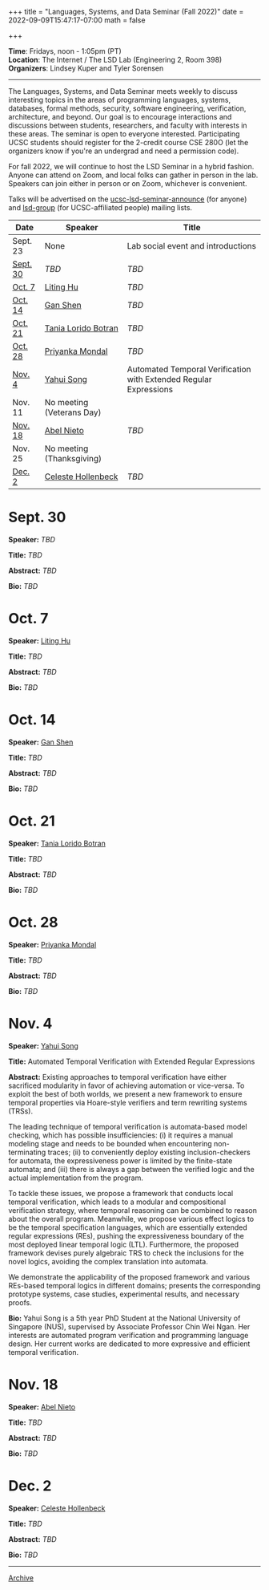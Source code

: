 +++
title = "Languages, Systems, and Data Seminar (Fall 2022)"
date = 2022-09-09T15:47:17-07:00
math = false

+++

**Time**: Fridays, noon - 1:05pm (PT) <br />
**Location**: The Internet / The LSD Lab (Engineering 2, Room 398) <br />
**Organizers**: Lindsey Kuper and Tyler Sorensen <br />

---

The Languages, Systems, and Data Seminar meets weekly to discuss interesting topics in the areas of programming languages, systems, databases, formal methods, security, software engineering, verification, architecture, and beyond.  Our goal is to encourage interactions and discussions between students, researchers, and faculty with interests in these areas.  The seminar is open to everyone interested.  Participating UCSC students should register for the 2-credit course CSE 280O (let the organizers know if you're an undergrad and need a permission code).

For fall 2022, we will continue to host the LSD Seminar in a hybrid fashion.  Anyone can attend on Zoom, and local folks can gather in person in the lab.  Speakers can join either in person or on Zoom, whichever is convenient.

Talks will be advertised on the [ucsc-lsd-seminar-announce](https://groups.google.com/g/ucsc-lsd-seminar-announce) (for anyone) and [lsd-group](https://groups.google.com/a/ucsc.edu/g/lsd-group/members) (for UCSC-affiliated people) mailing lists.

| Date                | Speaker                                                               | Title                                                             |
|-------              |---------                                                              |---------                                                          |
| Sept. 23            | None                                                                  | Lab social event and introductions                                |
| [Sept. 30](#sept-30)| _TBD_                                                                 | _TBD_                                                             |
| [Oct. 7](#oct-7)    | [Liting Hu](https://people.cs.vt.edu/~litinghu/)                      | _TBD_                                                             |
| [Oct. 14](#oct-14)  | [Gan Shen](https://gshen42.github.io/)                                | _TBD_                                                             |
| [Oct. 21](#oct-21)  | [Tania Lorido Botran](https://www.linkedin.com/in/tloridobotran/)     | _TBD_                                                             |
| [Oct. 28](#oct-28)  | [Priyanka Mondal](https://users.soe.ucsc.edu/~pmondal/)               | _TBD_                                                             |
| [Nov. 4](#nov-4)    | [Yahui Song](https://www.comp.nus.edu.sg/~yahuis/)                    | Automated Temporal Verification with Extended Regular Expressions |
| Nov. 11             | No meeting (Veterans Day)                                                                                                                 |
| [Nov. 18](#nov-18)  | [Abel Nieto](https://abeln.github.io/)                                | _TBD_                                                             |
| Nov. 25             | No meeting (Thanksgiving)                                                                                                                 |
| [Dec. 2](#dec-2)    | [Celeste Hollenbeck](https://cahollenbeck.github.io/)                 | _TBD_                                                             |

# Sept. 30

**Speaker:** _TBD_

**Title:** _TBD_

**Abstract:** _TBD_

**Bio:** _TBD_

# Oct. 7

**Speaker:** [Liting Hu](https://people.cs.vt.edu/~litinghu/)

**Title:** _TBD_

**Abstract:** _TBD_

**Bio:** _TBD_

# Oct. 14

**Speaker:** [Gan Shen](https://gshen42.github.io/)

**Title:** _TBD_

**Abstract:** _TBD_

**Bio:** _TBD_

# Oct. 21

**Speaker:** [Tania Lorido Botran](https://www.linkedin.com/in/tloridobotran/)

**Title:** _TBD_

**Abstract:** _TBD_

**Bio:** _TBD_

# Oct. 28

**Speaker:** [Priyanka Mondal](https://users.soe.ucsc.edu/~pmondal/)

**Title:** _TBD_

**Abstract:** _TBD_

**Bio:** _TBD_

# Nov. 4

**Speaker:** [Yahui Song](https://www.comp.nus.edu.sg/~yahuis/)

**Title:** Automated Temporal Verification with Extended Regular Expressions

**Abstract:** Existing approaches to temporal verification have either sacrificed modularity in favor of achieving automation or vice-versa. To exploit the best of both worlds, we present a new framework to ensure temporal properties via Hoare-style verifiers and term rewriting systems (TRSs).

The leading technique of temporal verification is automata-based model checking, which has possible insufficiencies: (i) it requires a manual modeling stage and needs to be bounded when encountering non-terminating traces; (ii) to conveniently deploy existing inclusion-checkers for automata, the expressiveness power is limited by the finite-state automata; and (iii) there is always a gap between the verified logic and the actual implementation from the program.

To tackle these issues, we propose a framework that conducts local temporal verification, which leads to a modular and compositional verification strategy, where temporal reasoning can be combined to reason about the overall program. Meanwhile, we propose various effect logics to be the temporal specification languages, which are essentially extended regular expressions (REs), pushing the expressiveness boundary of the most deployed linear temporal logic (LTL). Furthermore, the proposed framework devises purely algebraic TRS to check the inclusions for the novel logics, avoiding the complex translation into automata.

We demonstrate the applicability of the proposed framework and various REs-based temporal logics in different domains; presents the corresponding prototype systems, case studies, experimental results, and necessary proofs.

**Bio:** Yahui Song is a 5th year PhD Student at the National University of Singapore (NUS), supervised by Associate Professor Chin Wei Ngan. Her interests are automated program verification and programming language design. Her current works are dedicated to more expressive and efficient temporal verification. 

# Nov. 18

**Speaker:** [Abel Nieto](https://abeln.github.io/)

**Title:** _TBD_

**Abstract:** _TBD_

**Bio:** _TBD_

# Dec. 2

**Speaker:** [Celeste Hollenbeck](https://cahollenbeck.github.io/)

**Title:** _TBD_

**Abstract:** _TBD_

**Bio:** _TBD_

---

[Archive](../)
